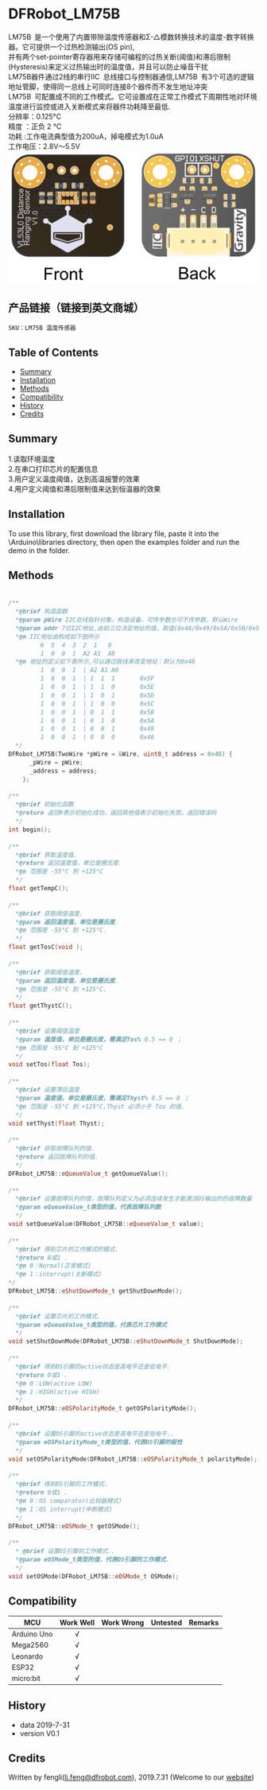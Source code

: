 # DFRobot_LM75B
LM75B 是一个使用了内置带隙温度传感器和Σ-△模数转换技术的温度-数字转换器。它可提供一个过热检测输出(OS pin),<br>
并有两个set-pointer寄存器用来存储可编程的过热关断(阈值)和滞后限制(Hysteresis)来定义过热输出时的温度值，并且可以防止噪音干扰<br>
LM75B器件通过2线的串行IIC 总线接口与控制器通信,LM75B 有3个可选的逻辑地址管脚，使得同一总线上可同时连接8个器件而不发生地址冲突<br>
LM75B 可配置成不同的工作模式。它可设置成在正常工作模式下周期性地对环境温度进行监控或进入关断模式来将器件功耗降至最低.<br>
  分辨率：0.125°C <br>
  精度  ：正负 2 °C <br>
  功耗  :工作电流典型值为200uA，掉电模式为1.0uA<br>
  工作电压：2.8V～5.5V<br>
![正反面svg效果图](https://github.com/ouki-wang/DFRobot_Sensor/raw/master/resources/images/SEN0245svg1.png)

## 产品链接（链接到英文商城）
    SKU：LM75B 温度传感器
   
## Table of Contents

* [Summary](#summary)
* [Installation](#installation)
* [Methods](#methods)
* [Compatibility](#compatibility)
* [History](#history)
* [Credits](#credits)

## Summary

   1.读取环境温度<br>
   2.在串口打印芯片的配置信息<br>
   3.用户定义温度阈值，达到高温报警的效果<br>
   4.用户定义阈值和滞后限制值来达到恒温器的效果<br>

## Installation

To use this library, first download the library file, paste it into the \Arduino\libraries directory, then open the examples folder and run the demo in the folder.

## Methods

```C++
    
/**
  *@brief 构造函数
  *@param pWire I2C总线指针对象，构造设备，可传参数也可不传参数，默认Wire
  *@param addr 7位I2C地址,由前三位决定地址的值，取值(0x48/0x49/0x5A/0x5B/0x5C/0x5D/0x5E/0x5F)默认0x48
  *@n IIC地址由构成如下图所示
         6  5  4  3  2  1   0
         1  0  0  1  A2 A1  A0
  *@n 地址的定义如下表所示,可以通过跳线来改变地址：默认为0x48
         1  0  0  1  | A2 A1 A0
         1  0  0  1  | 1  1  1       0x5F
         1  0  0  1  | 1  1  0       0x5E
         1  0  0  1  | 1  0  1       0x5D
         1  0  0  1  | 1  0  0       0x5C
         1  0  0  1  | 0  1  1       0x5B
         1  0  0  1  | 0  1  0       0x5A
         1  0  0  1  | 0  0  1       0x49
         1  0  0  1  | 0  0  0       0x48
  */
DFRobot_LM75B(TwoWire *pWire = &Wire, uint8_t address = 0x48) {
      _pWire = pWire;
      _address = address;
    };

/**
  *@brief 初始化函数
  *@return 返回0表示初始化成功，返回其他值表示初始化失败，返回错误码
  */
int begin();

/**
  *@brief 获取温度值.
  *@return 返回温度值，单位是摄氏度.
  *@n 范围是 -55°C 到 +125°C
  */
float getTempC();

/**
  *@brief 获取阈值温度.
  *@param 返回温度值，单位是摄氏度.
  *@n 范围是 -55°C 到 +125°C.
  */
float getTosC(void );

/**
  *@brief 获取阈值温度.
  *@param 返回温度值，单位是摄氏度.
  *@n 范围是 -55°C 到 +125°C.
  */
float getThystC();

/**
  *@brief 设置阈值温度
  *@param 温度值，单位是摄氏度，需满足Tos% 0.5 == 0 ；
  *@n 范围是 -55°C 到 +125°C
  */
void setTos(float Tos);

/**
  *@brief 设置滞后温度
  *@param 温度值，单位是摄氏度，需满足Thyst% 0.5 == 0 ；
  *@n 范围是 -55°C 到 +125°C,Thyst 必须小于 Tos 的值.
  */
void setThyst(float Thyst);

/**
  *@brief 获取故障队列的值.
  *@return 返回故障队列的值.
  */
DFRobot_LM75B::eQueueValue_t getQueueValue();

/**
  *@brief 设置故障队列的值，故障队列定义为必须连续发生才能激活OS输出的的故障数量
  *@param eQueueValue_t类型的值，代表故障队列数
  */
void setQueueValue(DFRobot_LM75B::eQueueValue_t value);

/**
  *@brief 得到芯片的工作模式的模式.
  *@return 0或1 .
  *@n 0：Normal(正常模式)
  *@n 1：interrupt(关断模式)
*/
DFRobot_LM75B::eShutDownMode_t getShutDownMode();

/**
  *@brief 设置芯片的工作模式.
  *@param eQueueValue_t类型的值，代表芯片工作模式
  */
void setShutDownMode(DFRobot_LM75B::eShutDownMode_t ShutDownMode);

/**
  *@brief 得到OS引脚的active状态是高电平还是低电平.
  *@return 0或1 .
  *@n 0：LOW(active LOW)
  *@n 1：HIGH(active HIGH)
  */
DFRobot_LM75B::eOSPolarityMode_t getOSPolarityMode();

/**
  *@brief 设置OS引脚的active状态是高电平还是低电平..
  *@param eOSPolarityMode_t类型的值，代表OS引脚的极性
  */
void setOSPolarityMode(DFRobot_LM75B::eOSPolarityMode_t polarityMode);

/**
  *@brief 得到OS引脚的工作模式.
  *@return 0或1 .
  *@n 0：OS comparator(比较器模式)
  *@n 1：OS interrupt(中断模式)
  */
DFRobot_LM75B::eOSMode_t getOSMode();

/**
  * @brief 设置OS引脚的工作模式..
  *@param eOSMode_t类型的值，代表OS引脚的工作模式.
  */
void setOSMode(DFRobot_LM75B::eOSMode_t OSMode);
```

## Compatibility

MCU                | Work Well    | Work Wrong   | Untested    | Remarks
------------------ | :----------: | :----------: | :---------: | -----
Arduino Uno        |      √       |              |             | 
Mega2560        |      √       |              |             | 
Leonardo        |      √       |              |             | 
ESP32        |      √       |              |             | 
micro:bit        |      √       |              |             | 


## History

- data 2019-7-31
- version V0.1


## Credits

Written by fengli(li.feng@dfrobot.com), 2019.7.31 (Welcome to our [website](https://www.dfrobot.com/))





